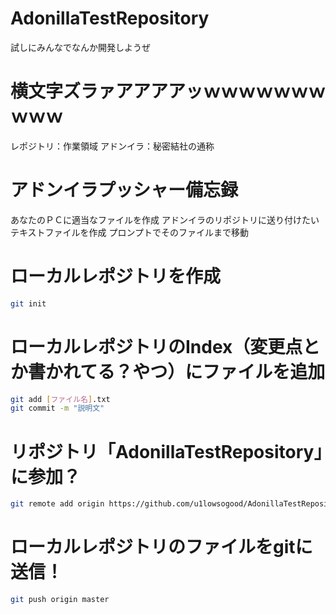 # AdonillaTestRepository
試しにみんなでなんか開発しようぜ


# 横文字ズラァアアアアッｗｗｗｗｗｗｗｗｗｗ
レポジトリ：作業領域
アドンイラ：秘密結社の通称

# アドンイラプッシャー備忘録

あなたのＰＣに適当なファイルを作成
アドンイラのリポジトリに送り付けたいテキストファイルを作成
プロンプトでそのファイルまで移動

# ローカルレポジトリを作成
```bash
git init
```
# ローカルレポジトリのIndex（変更点とか書かれてる？やつ）にファイルを追加
```bash
git add [ファイル名].txt
git commit -m "説明文"
```

# リポジトリ「AdonillaTestRepository」に参加？
```bash
git remote add origin https://github.com/u1lowsogood/AdonillaTestRepository.git
```

# ローカルレポジトリのファイルをgitに送信！
```bash
git push origin master
```
